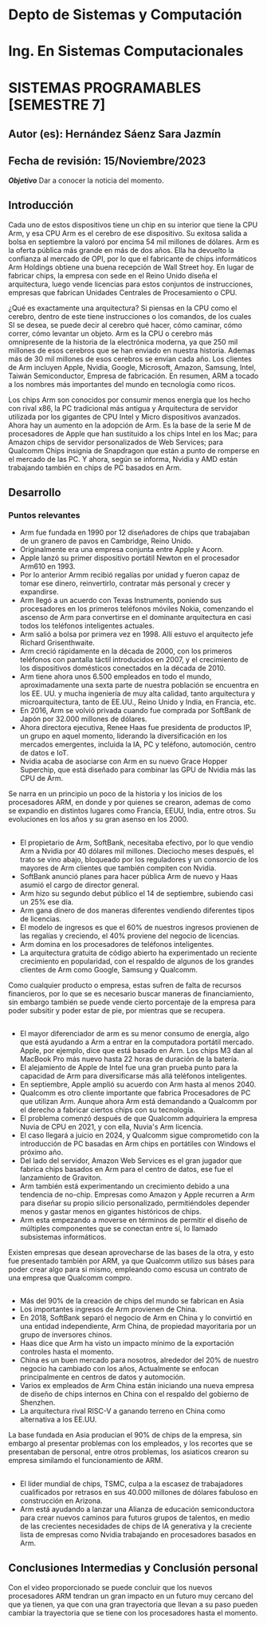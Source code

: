 # Depto de Sistemas y Computación
# Ing. En Sistemas Computacionales
# SISTEMAS PROGRAMABLES [SEMESTRE 7] 

## Autor (es): Hernández Sáenz Sara Jazmín
## Fecha de revisión: 15/Noviembre/2023

**_Objetivo_**
Dar a conocer la noticia del momento.

## Introducción

Cada uno de estos dispositivos tiene un chip en su interior que tiene la CPU Arm, y esa CPU Arm es el cerebro de ese dispositivo.
Su exitosa salida a bolsa en septiembre la valoró por encima 54 mil millones de dólares.
Arm es la oferta pública más grande en más de dos años. Ella ha devuelto la confianza al mercado de OPI, por lo que el fabricante de chips informáticos Arm Holdings obtiene una buena recepción de Wall Street hoy.
En lugar de fabricar chips, la empresa con sede en el Reino Unido diseña el arquitectura, luego vende licencias para estos conjuntos de instrucciones, empresas que fabrican Unidades Centrales de Procesamiento o CPU.

¿Qué es exactamente una arquitectura?
Si piensas en la CPU como el cerebro, dentro de este tiene instrucciones o los comandos, de los cuales SI se desea, se puede decir al cerebro qué hacer, cómo caminar, cómo correr, cómo levantar un objeto.
Arm es la CPU o cerebro más omnipresente de la historia de la electrónica moderna, ya que 250 mil millones de esos cerebros que se han enviado en nuestra historia. Ademas más de 30 mil millones de esos cerebros se envían cada año.
Los clientes de Arm incluyen Apple, Nvidia, Google, Microsoft, Amazon, Samsung, Intel, Taiwán Semiconductor, Empresa de fabricación.
En resumen, ARM a tocado a los nombres más importantes del mundo en tecnología como ricos.

Los chips Arm son conocidos por consumir menos energía que los hecho con rival x86, la PC tradicional más antigua y Arquitectura de servidor utilizada por los gigantes de CPU Intel y Micro dispositivos avanzados.
Ahora hay un aumento en la adopción de Arm. Es la base de la serie M de procesadores de Apple que han sustituido a los chips Intel en los Mac; para Amazon chips de servidor personalizados de Web Services; para Qualcomm Chips insignia de Snapdragon que están a punto de romperse en el mercado de las PC. Y ahora, según se informa, Nvidia y AMD están trabajando también en chips de PC basados ​​en Arm.

## Desarrollo

### Puntos relevantes

* Arm fue fundada en 1990 por 12 diseñadores de chips que trabajaban de un granero de pavos en Cambridge, Reino Unido.
* Originalmente era una empresa conjunta entre Apple y Acorn.
* Apple lanzó su primer dispositivo portátil Newton en el procesador Arm610 en 1993.
* Por lo anterior Armm recibió regalías por unidad y fueron capaz de tomar ese dinero, reinvertirlo, contratar más personal y crecer y 
  expandirse.
* Arm llegó a un acuerdo con Texas Instruments, poniendo sus procesadores en los primeros teléfonos móviles Nokia, comenzando el ascenso 
  de Arm para convertirse en el dominante arquitectura en casi todos los teléfonos inteligentes actuales.
* Arm salió a bolsa por primera vez en 1998.
  Allí estuvo el arquitecto jefe Richard Grisenthwaite.
* Arm creció rápidamente en la década de 2000, con los primeros teléfonos con pantalla táctil introducidos en 2007, y el crecimiento de 
  los dispositivos domésticos conectados en la década de 2010.
* Arm tiene ahora unos 6.500 empleados en todo el mundo, aproximadamente una sexta parte de nuestra población se encuentra en los EE. UU.
  y mucha ingeniería de muy alta calidad, tanto arquitectura y microarquitectura, tanto de EE.UU., Reino Unido y India, en Francia, etc.
* En 2016, Arm se volvió privada cuando fue comprada por SoftBank de Japón por 32.000 millones de dólares.
* Ahora directora ejecutiva, Renee Haas fue presidenta de productos IP, un grupo en aquel momento, liderando la diversificación en los      mercados emergentes, incluida la IA, PC y teléfono, automoción, centro de datos e IoT.
* Nvidia acaba de asociarse con Arm en su nuevo Grace Hopper Superchip, que está diseñado para combinar las GPU de Nvidia más las CPU de 
  Arm.

Se narra en un principio un poco de la historia y los inicios de los procesadores ARM, en donde y por quienes se crearon, ademas de como se expandio en distintos lugares como Francia, EEUU, India, entre otros. Su evoluciones en los años y su gran asenso en los 2000.

## 

  
* El propietario de Arm, SoftBank, necesitaba efectivo, por lo que vendio Arm a Nvidia por 40 dólares mil millones. Dieciocho meses 
  después, el trato se vino abajo, bloqueado por los reguladores y un consorcio de los mayores de Arm clientes que también compiten con 
  Nvidia.
* SoftBank anunció planes para hacer pública Arm de nuevo y Haas asumió el cargo de director general.
* Arm hizo su segundo debut público el 14 de septiembre, subiendo casi un 25% ese día.
* Arm gana dinero de dos maneras diferentes vendiendo diferentes tipos de licencias.
* El modelo de ingresos es que el 60% de nuestros ingresos provienen de las regalías y creciendo, el 40% proviene del negocio de 
  licencias.
* Arm domina en los procesadores de teléfonos inteligentes.
* La arquitectura gratuita de código abierto ha experimentado un reciente crecimiento en popularidad, con el respaldo de algunos de los 
  grandes clientes de Arm como Google, Samsung y Qualcomm.

Como cualquier producto o empresa, estas sufren de falta de recursos financieros, por lo que se es necesario buscar maneras de financiamiento, sin embargo también se puede vende cierto porcentaje de la empresa para poder subsitir y poder estar de pie, por mientras que se recupera.

##

  
* El mayor diferenciador de arm es su menor consumo de energía, algo que está ayudando a Arm a entrar en la computadora portátil
  mercado. Apple, por ejemplo, dice que está basado en Arm. Los chips M3 dan al MacBook Pro más nuevo hasta 22 horas de duración de la 
  batería.
* El alejamiento de Apple de Intel fue una gran prueba punto para la capacidad de Arm para diversificarse más allá teléfonos 
  inteligentes.
* En septiembre, Apple amplió su acuerdo con Arm hasta al menos 2040.
* Qualcomm es otro cliente importante que fabrica Procesadores de PC que utilizan Arm. Aunque ahora Arm está demandando a Qualcomm por 
  el derecho a fabricar ciertos chips con su tecnología.
* El problema comenzó después de que Qualcomm adquiriera la empresa Nuvia de CPU en 2021, y con ella, Nuvia's Arm licencia.
* El caso llegará a juicio en 2024, y Qualcomm sigue comprometido con la introducción de PC basadas en Arm chips en portátiles con 
  Windows el próximo año.
* Del lado del servidor, Amazon Web Services es el gran jugador que fabrica chips basados ​​​​en Arm para el centro de datos, ese fue el 
  lanzamiento de Graviton.
* Arm también está experimentando un crecimiento debido a una tendencia de no-chip. Empresas como Amazon y Apple recurren a Arm para
  diseñar su propio silicio personalizado, permitiéndoles depender menos y gastar menos en gigantes históricos de chips.
* Arm esta empezando a moverse en términos de permitir el diseño de múltiples componentes que se conectan entre sí, lo llamado 
  subsistemas informáticos.

Existen empresas que desean aprovecharse de las bases de la otra, y esto fue presentado también por ARM, ya que Qualcomm utilizo sus báses para poder crear algo para si mismo, empleando como escusa un contrato de una empresa que Qualcomm compro.

##

  
* Más del 90% de la creación de chips del mundo se fabrican en Asia
* Los importantes ingresos de Arm provienen de China.
* En 2018, SoftBank separó el negocio de Arm en China y lo convirtió en una entidad independiente, Arm China, de propiedad mayoritaria
  por un grupo de inversores chinos.
* Haas dice que Arm ha visto un impacto mínimo de la exportación controles hasta el momento.
* China es un buen mercado para nosotros, alrededor del 20% de nuestro negocio ha cambiado con los años, Actualmente se enfocan 
  principalmente en centros de datos y automoción.
* Varios ex empleados de Arm China están iniciando una nueva empresa de diseño de chips internos en China con el respaldo del gobierno 
  de Shenzhen.
* La arquitectura rival RISC-V a ganando terreno en China como alternativa a los EE.UU.

La base fundada en Asia producian el 90% de chips de la empresa, sin embargo al presentar problemas con los empleados, y los recortes que se presentaban de personal, entre otros problemas, los asiaticos crearon su empresa similamdo el funcionamiento de ARM.

##

  
* El líder mundial de chips, TSMC, culpa a la escasez de trabajadores cualificados por retrasos en sus 40.000 millones de dólares
  fabuloso en construcción en Arizona.
* Arm está ayudando a lanzar una Alianza de educación semiconductora para crear nuevos caminos para futuros grupos de talentos, en medio 
  de las crecientes necesidades de chips de IA generativa y la creciente lista de empresas como Nvidia trabajando en procesadores 
  basados ​​en Arm.


## Conclusiones Intermedias y Conclusión personal

Con el video proporcionado se puede concluir que los nuevos procesadores ARM tendran un gran impacto en un futuro muy cercano del que ya tienen, ya que con una gran trayectoria que llevan a su paso pueden cambiar la trayectoria que se tiene con los procesadores hasta el momento.


